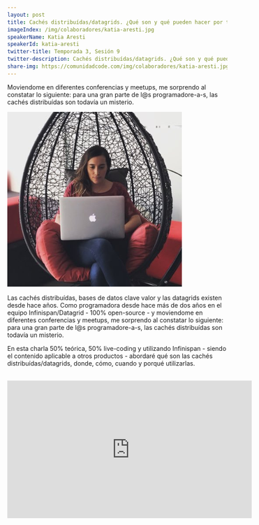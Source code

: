 ```yaml
---
layout: post
title: Cachés distribuídas/datagrids. ¿Qué son y qué pueden hacer por ti?
imageIndex: /img/colaboradores/katia-aresti.jpg
speakerName: Katia Aresti
speakerId: katia-aresti
twitter-title: Temporada 3, Sesión 9
twitter-description: Cachés distribuídas/datagrids. ¿Qué son y qué pueden hacer por ti?
share-img: https://comunidadcode.com/img/colaboradores/katia-aresti.jpg
---
```


Moviendome en diferentes conferencias y meetups, me sorprendo al constatar lo siguiente: para una gran parte de l@s programadore-a-s, las cachés distribuídas son todavía un misterio.&nbsp;&nbsp;

<div class="next-session-image">
    <a href="../colaboradores/katia-aresti"><img src="/img/colaboradores/katia-aresti.jpg"></a>
</div>

Las cachés distribuídas, bases de datos clave valor y las datagrids existen desde hace años. Como programadora desde hace más de dos años en el equipo Infinispan/Datagrid - 100% open-source - y moviendome en diferentes conferencias y meetups, me sorprendo al constatar lo siguiente: para una gran parte de l@s programadore-a-s, las cachés distribuídas son todavía un misterio.

En esta charla 50% teórica, 50% live-coding y utilizando Infinispan - siendo el contenido aplicable a otros productos - abordaré qué son las cachés distribuídas/datagrids, donde, cómo, cuando y porqué utilizarlas.

<br/>

<iframe class="youtube" width="560" height="315" src="https://www.youtube.com/embed/RO7KQL8lOuM" frameborder="0" allowfullscreen title="Video de Youtube: Cachés distribuídas/datagrids. ¿Qué son y qué pueden hacer por ti?"></iframe>
